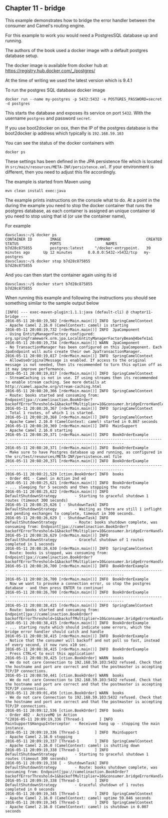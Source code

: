 Chapter 11 - bridge
-------------------

This example demonstrates how to bridge the error handler between the consumer and Camel's routing engine.

For this example to work you would need a PostgresSQL database up and running.

The authors of the book used a docker image with a default postgres database setup.

The docker image is available from docker hub at: https://registry.hub.docker.com/_/postgres/

At the time of writing we used the latest version which is 9.4.1

To run the postgres SQL database docker image

    docker run --name my-postgres -p 5432:5432 -e POSTGRES_PASSWORD=secret -d postgres

This starts the database and exposes its service on port `5432`.
With the username `postgres` and password `secret`.

If you use boot2docker on osx, then the IP of the postgres database
is the boot2docker ip address which typically is `192.168.59.103`

You can see the status of the docker containers with

    docker ps

These settings has been defined in the JPA persistence file which is located in
`src/main/resources/META-INF/persistence.xml`. If your environment is different,
then you need to adjust this file accordingly.

The example is started from Maven using

    mvn clean install exec:java

The example prints instructions on the console what to do. At a point in the during the example you need
to stop the docker container that runs the postgres database, as each container is assigned an unique container id
you need to stop using that id (or use the container name),

For example

```
davsclaus:~/$ docker ps
CONTAINER ID        IMAGE               COMMAND                CREATED             STATUS              PORTS                    NAMES
b7d28c875855        postgres:latest     "/docker-entrypoint.   39 minutes ago      Up 12 minutes       0.0.0.0:5432->5432/tcp   my-postgres
davsclaus:~/$ docker stop b7d28c875855
b7d28c875855
```

And you can then start the container again using its id

```
davsclaus:~/$ docker start b7d28c875855
b7d28c875855
```

When running this example and following the instructions you should see something similar to the sample output below

    [INFO] --- exec-maven-plugin:1.1.1:java (default-cli) @ chapter11-bridge ---
    2016-05-11 20:08:19,502 [rderMain.main()] INFO  SpringCamelContext             - Apache Camel 2.16.0 (CamelContext: camel) is starting
    2016-05-11 20:08:19,732 [rderMain.main()] INFO  JpaComponent                   - Using EntityManagerFactory configured: org.springframework.orm.jpa.LocalEntityManagerFactoryBean@4befe1a1
    2016-05-11 20:08:19,734 [rderMain.main()] WARN  JpaComponent                   - No TransactionManager has been configured on this JpaComponent. Each JpaEndpoint will auto create their own JpaTransactionManager.
    2016-05-11 20:08:19,817 [rderMain.main()] INFO  SpringCamelContext             - AllowUseOriginalMessage is enabled. If access to the original message is not needed, then its recommended to turn this option off as it may improve performance.
    2016-05-11 20:08:19,817 [rderMain.main()] INFO  SpringCamelContext             - StreamCaching is not in use. If using streams then its recommended to enable stream caching. See more details at http://camel.apache.org/stream-caching.html
    2016-05-11 20:08:20,366 [rderMain.main()] INFO  SpringCamelContext             - Route: books started and consuming from: Endpoint[jpa://camelinaction.BookOrder?backoffErrorThreshold=1&backoffMultiplier=10&consumer.bridgeErrorHandler=true&delay=1000]
    2016-05-11 20:08:20,367 [rderMain.main()] INFO  SpringCamelContext             - Total 1 routes, of which 1 is started.
    2016-05-11 20:08:20,368 [rderMain.main()] INFO  SpringCamelContext             - Apache Camel 2.16.0 (CamelContext: camel) started in 0.867 seconds
    2016-05-11 20:08:20,369 [rderMain.main()] INFO  MainSupport                    - Apache Camel 2.16.0 starting
    2016-05-11 20:08:20,371 [rderMain.main()] INFO  BookOrderExample               - -------------------------------------------------------------------------------------------------------------------------
    2016-05-11 20:08:20,371 [rderMain.main()] INFO  BookOrderExample               - Make sure to have Postgres database up and running, as configured in the src/test/resources/META-INF/persistence.xml file
    2016-05-11 20:08:20,371 [rderMain.main()] INFO  BookOrderExample               - -------------------------------------------------------------------------------------------------------------------------
    2016-05-11 20:08:21,529 [ction.BookOrder] INFO  books                          - Order 401 - Camel in Action 2nd ed
    2016-05-11 20:08:25,621 [rderMain.main()] INFO  BookOrderExample               - ... sleeping for 5 seconds and then stopping the route
    2016-05-11 20:08:25,622 [rderMain.main()] INFO  DefaultShutdownStrategy        - Starting to graceful shutdown 1 routes (timeout 300 seconds)
    2016-05-11 20:08:25,626 [ - ShutdownTask] INFO  DefaultShutdownStrategy        - Waiting as there are still 1 inflight and pending exchanges to complete, timeout in 300 seconds.
    2016-05-11 20:08:26,629 [ - ShutdownTask] INFO  DefaultShutdownStrategy        - Route: books shutdown complete, was consuming from: Endpoint[jpa://camelinaction.BookOrder?backoffErrorThreshold=1&backoffMultiplier=10&consumer.bridgeErrorHandler=true&delay=1000]
    2016-05-11 20:08:26,629 [rderMain.main()] INFO  DefaultShutdownStrategy        - Graceful shutdown of 1 routes completed in 1 seconds
    2016-05-11 20:08:26,630 [rderMain.main()] INFO  SpringCamelContext             - Route: books is stopped, was consuming from: Endpoint[jpa://camelinaction.BookOrder?backoffErrorThreshold=1&backoffMultiplier=10&consumer.bridgeErrorHandler=true&delay=1000]
    2016-05-11 20:08:26,700 [rderMain.main()] INFO  BookOrderExample               - -------------------------------------------------------------------------------------------------------------------------
    2016-05-11 20:08:26,700 [rderMain.main()] INFO  BookOrderExample               - Now we want to provoke a connection error, so stop the postgres database - and then press ENTER to continue!
    2016-05-11 20:08:26,700 [rderMain.main()] INFO  BookOrderExample               - -------------------------------------------------------------------------------------------------------------------------
    2016-05-11 20:08:38,415 [rderMain.main()] INFO  SpringCamelContext             - Route: books started and consuming from: Endpoint[jpa://camelinaction.BookOrder?backoffErrorThreshold=1&backoffMultiplier=10&consumer.bridgeErrorHandler=true&delay=1000]
    2016-05-11 20:08:38,415 [rderMain.main()] INFO  BookOrderExample               - ... starting route which should indicate some errors, which the bridge error handler should catch and handle
    2016-05-11 20:08:38,415 [rderMain.main()] INFO  BookOrderExample               - Notice that the consumer will backoff and not poll so fast, instead of every second, it now runs x10 sec.
    2016-05-11 20:08:38,415 [rderMain.main()] INFO  BookOrderExample               - Press CTRL+C to exit this application!
    2016-05-11 20:08:39,425 [ction.BookOrder] WARN  books                          - We do not care Connection to 192.168.59.103:5432 refused. Check that the hostname and port are correct and that the postmaster is accepting TCP/IP connections.
    2016-05-11 20:08:50,441 [ction.BookOrder] WARN  books                          - We do not care Connection to 192.168.59.103:5432 refused. Check that the hostname and port are correct and that the postmaster is accepting TCP/IP connections.
    2016-05-11 20:09:01,456 [ction.BookOrder] WARN  books                          - We do not care Connection to 192.168.59.103:5432 refused. Check that the hostname and port are correct and that the postmaster is accepting TCP/IP connections.
    2016-05-11 20:09:12,536 [ction.BookOrder] INFO  books                          - Order 402 - ActiveMQ in Action
    ^C2016-05-11 20:09:19,336 [Thread-1       ] INFO  MainSupport$HangupInterceptor  - Received hang up - stopping the main instance.
    2016-05-11 20:09:19,336 [Thread-1       ] INFO  MainSupport                    - Apache Camel 2.16.0 stopping
    2016-05-11 20:09:19,337 [Thread-1       ] INFO  SpringCamelContext             - Apache Camel 2.16.0 (CamelContext: camel) is shutting down
    2016-05-11 20:09:19,338 [Thread-1       ] INFO  DefaultShutdownStrategy        - Starting to graceful shutdown 1 routes (timeout 300 seconds)
    2016-05-11 20:09:19,338 [ - ShutdownTask] INFO  DefaultShutdownStrategy        - Route: books shutdown complete, was consuming from: Endpoint[jpa://camelinaction.BookOrder?backoffErrorThreshold=1&backoffMultiplier=10&consumer.bridgeErrorHandler=true&delay=1000]
    2016-05-11 20:09:19,338 [Thread-1       ] INFO  DefaultShutdownStrategy        - Graceful shutdown of 1 routes completed in 0 seconds
    2016-05-11 20:09:19,345 [Thread-1       ] INFO  SpringCamelContext             - Apache Camel 2.16.0 (CamelContext: camel) uptime 59.846 seconds
    2016-05-11 20:09:19,345 [Thread-1       ] INFO  SpringCamelContext             - Apache Camel 2.16.0 (CamelContext: camel) is shutdown in 0.007 seconds
